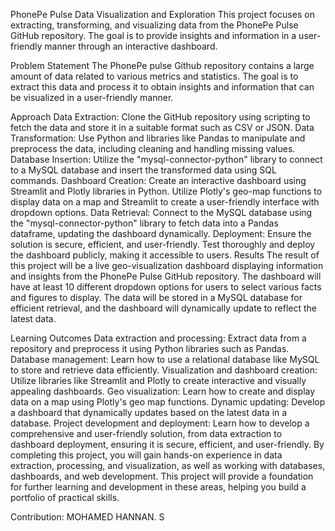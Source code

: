 PhonePe Pulse Data Visualization and Exploration
This project focuses on extracting, transforming, and visualizing data from the PhonePe Pulse GitHub repository. The goal is to provide insights and information in a user-friendly manner through an interactive dashboard.

Problem Statement
The PhonePe pulse Github repository contains a large amount of data related to various metrics and statistics. The goal is to extract this data and process it to obtain insights and information that can be visualized in a user-friendly manner.

Approach
Data Extraction: Clone the GitHub repository using scripting to fetch the data and store it in a suitable format such as CSV or JSON.
Data Transformation: Use Python and libraries like Pandas to manipulate and preprocess the data, including cleaning and handling missing values.
Database Insertion: Utilize the "mysql-connector-python" library to connect to a MySQL database and insert the transformed data using SQL commands.
Dashboard Creation: Create an interactive dashboard using Streamlit and Plotly libraries in Python. Utilize Plotly's geo-map functions to display data on a map and Streamlit to create a user-friendly interface with dropdown options.
Data Retrieval: Connect to the MySQL database using the "mysql-connector-python" library to fetch data into a Pandas dataframe, updating the dashboard dynamically.
Deployment: Ensure the solution is secure, efficient, and user-friendly. Test thoroughly and deploy the dashboard publicly, making it accessible to users.
Results
The result of this project will be a live geo-visualization dashboard displaying information and insights from the PhonePe Pulse GitHub repository. The dashboard will have at least 10 different dropdown options for users to select various facts and figures to display. The data will be stored in a MySQL database for efficient retrieval, and the dashboard will dynamically update to reflect the latest data.


Learning Outcomes
Data extraction and processing: Extract data from a repository and preprocess it using Python libraries such as Pandas.
Database management: Learn how to use a relational database like MySQL to store and retrieve data efficiently.
Visualization and dashboard creation: Utilize libraries like Streamlit and Plotly to create interactive and visually appealing dashboards.
Geo visualization: Learn how to create and display data on a map using Plotly's geo map functions.
Dynamic updating: Develop a dashboard that dynamically updates based on the latest data in a database.
Project development and deployment: Learn how to develop a comprehensive and user-friendly solution, from data extraction to dashboard deployment, ensuring it is secure, efficient, and user-friendly.
By completing this project, you will gain hands-on experience in data extraction, processing, and visualization, as well as working with databases, dashboards, and web development. This project will provide a foundation for further learning and development in these areas, helping you build a portfolio of practical skills.

Contribution:
MOHAMED HANNAN. S
